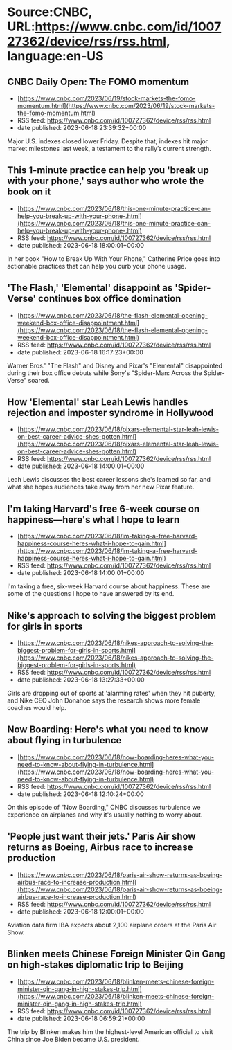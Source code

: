 # Source:CNBC, URL:https://www.cnbc.com/id/100727362/device/rss/rss.html, language:en-US

## CNBC Daily Open: The FOMO momentum
 - [https://www.cnbc.com/2023/06/19/stock-markets-the-fomo-momentum.html](https://www.cnbc.com/2023/06/19/stock-markets-the-fomo-momentum.html)
 - RSS feed: https://www.cnbc.com/id/100727362/device/rss/rss.html
 - date published: 2023-06-18 23:39:32+00:00

Major U.S. indexes closed lower Friday. Despite that, indexes hit major market milestones last week, a testament to the rally’s current strength.

## This 1-minute practice can help you 'break up with your phone,' says author who wrote the book on it
 - [https://www.cnbc.com/2023/06/18/this-one-minute-practice-can-help-you-break-up-with-your-phone-.html](https://www.cnbc.com/2023/06/18/this-one-minute-practice-can-help-you-break-up-with-your-phone-.html)
 - RSS feed: https://www.cnbc.com/id/100727362/device/rss/rss.html
 - date published: 2023-06-18 18:00:01+00:00

In her book "How to Break Up With Your Phone," Catherine Price goes into actionable practices that can help you curb your phone usage.

## 'The Flash,' 'Elemental' disappoint as 'Spider-Verse' continues box office domination
 - [https://www.cnbc.com/2023/06/18/the-flash-elemental-opening-weekend-box-office-disappointment.html](https://www.cnbc.com/2023/06/18/the-flash-elemental-opening-weekend-box-office-disappointment.html)
 - RSS feed: https://www.cnbc.com/id/100727362/device/rss/rss.html
 - date published: 2023-06-18 16:17:23+00:00

Warner Bros.' "The Flash" and Disney and Pixar's "Elemental" disappointed during their box office debuts while Sony's "Spider-Man: Across the Spider-Verse" soared.

## How 'Elemental' star Leah Lewis handles rejection and imposter syndrome in Hollywood
 - [https://www.cnbc.com/2023/06/18/pixars-elemental-star-leah-lewis-on-best-career-advice-shes-gotten.html](https://www.cnbc.com/2023/06/18/pixars-elemental-star-leah-lewis-on-best-career-advice-shes-gotten.html)
 - RSS feed: https://www.cnbc.com/id/100727362/device/rss/rss.html
 - date published: 2023-06-18 14:00:01+00:00

Leah Lewis discusses the best career lessons she's learned so far, and what she hopes audiences take away from her new Pixar feature.

## I'm taking Harvard's free 6-week course on happiness—here's what I hope to learn
 - [https://www.cnbc.com/2023/06/18/im-taking-a-free-harvard-happiness-course-heres-what-i-hope-to-gain.html](https://www.cnbc.com/2023/06/18/im-taking-a-free-harvard-happiness-course-heres-what-i-hope-to-gain.html)
 - RSS feed: https://www.cnbc.com/id/100727362/device/rss/rss.html
 - date published: 2023-06-18 14:00:01+00:00

I'm taking a free, six-week Harvard course about happiness. These are some of the questions I hope to have answered by its end.

## Nike's approach to solving the biggest problem for girls in sports
 - [https://www.cnbc.com/2023/06/18/nikes-approach-to-solving-the-biggest-problem-for-girls-in-sports.html](https://www.cnbc.com/2023/06/18/nikes-approach-to-solving-the-biggest-problem-for-girls-in-sports.html)
 - RSS feed: https://www.cnbc.com/id/100727362/device/rss/rss.html
 - date published: 2023-06-18 13:27:33+00:00

Girls are dropping out of sports at 'alarming rates' when they hit puberty, and Nike CEO John Donahoe says the research shows more female coaches would help.

## Now Boarding: Here's what you need to know about flying in turbulence
 - [https://www.cnbc.com/2023/06/18/now-boarding-heres-what-you-need-to-know-about-flying-in-turbulence.html](https://www.cnbc.com/2023/06/18/now-boarding-heres-what-you-need-to-know-about-flying-in-turbulence.html)
 - RSS feed: https://www.cnbc.com/id/100727362/device/rss/rss.html
 - date published: 2023-06-18 12:10:24+00:00

On this episode of "Now Boarding," CNBC discusses turbulence we experience on airplanes and why it's usually nothing to worry about.

## 'People just want their jets.' Paris Air show returns as Boeing, Airbus race to increase production
 - [https://www.cnbc.com/2023/06/18/paris-air-show-returns-as-boeing-airbus-race-to-increase-production.html](https://www.cnbc.com/2023/06/18/paris-air-show-returns-as-boeing-airbus-race-to-increase-production.html)
 - RSS feed: https://www.cnbc.com/id/100727362/device/rss/rss.html
 - date published: 2023-06-18 12:00:01+00:00

Aviation data firm IBA expects about 2,100 airplane orders at the Paris Air Show.

## Blinken meets Chinese Foreign Minister Qin Gang on high-stakes diplomatic trip to Beijing
 - [https://www.cnbc.com/2023/06/18/blinken-meets-chinese-foreign-minister-qin-gang-in-high-stakes-trip.html](https://www.cnbc.com/2023/06/18/blinken-meets-chinese-foreign-minister-qin-gang-in-high-stakes-trip.html)
 - RSS feed: https://www.cnbc.com/id/100727362/device/rss/rss.html
 - date published: 2023-06-18 06:59:21+00:00

The trip by Blinken makes him the highest-level American official to visit China since Joe Biden became U.S. president.

